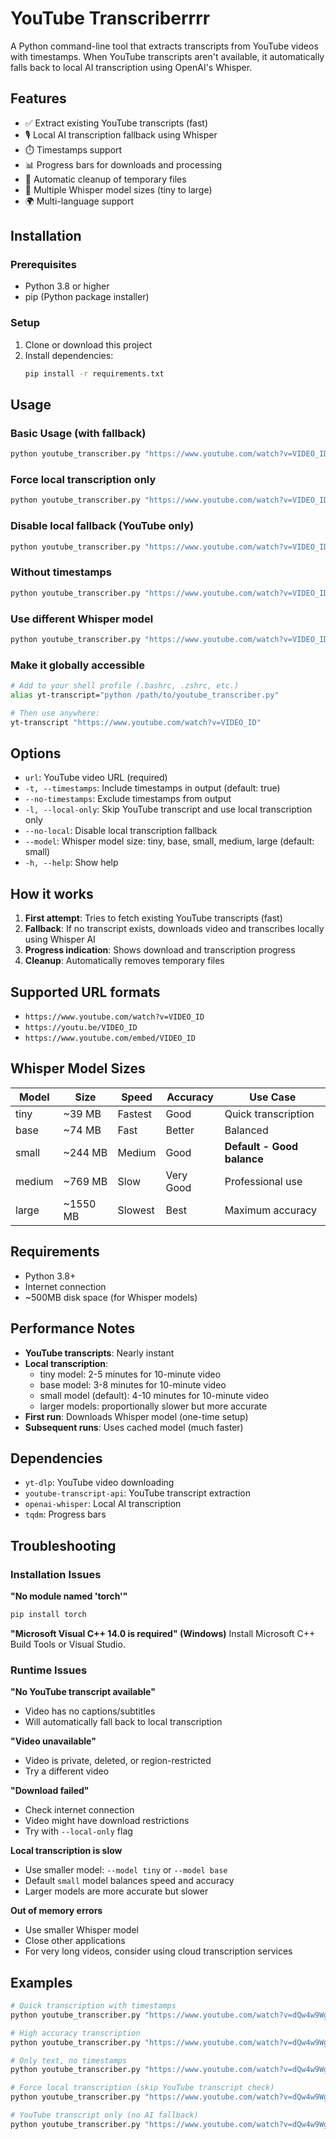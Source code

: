 # YouTube Transcriberrrr

A Python command-line tool that extracts transcripts from YouTube videos with timestamps. When YouTube transcripts aren't available, it automatically falls back to local AI transcription using OpenAI's Whisper.

## Features

- ✅ Extract existing YouTube transcripts (fast)
- 🎙️ Local AI transcription fallback using Whisper
- ⏱️ Timestamps support
- 📊 Progress bars for downloads and processing
- 🧹 Automatic cleanup of temporary files
- 🎯 Multiple Whisper model sizes (tiny to large)
- 🌍 Multi-language support

## Installation

### Prerequisites
- Python 3.8 or higher
- pip (Python package installer)

### Setup
1. Clone or download this project
2. Install dependencies:
   ```bash
   pip install -r requirements.txt
   ```

## Usage

### Basic Usage (with fallback)
```bash
python youtube_transcriber.py "https://www.youtube.com/watch?v=VIDEO_ID"
```

### Force local transcription only
```bash
python youtube_transcriber.py "https://www.youtube.com/watch?v=VIDEO_ID" --local-only
```

### Disable local fallback (YouTube only)
```bash
python youtube_transcriber.py "https://www.youtube.com/watch?v=VIDEO_ID" --no-local
```

### Without timestamps
```bash
python youtube_transcriber.py "https://www.youtube.com/watch?v=VIDEO_ID" --no-timestamps
```

### Use different Whisper model
```bash
python youtube_transcriber.py "https://www.youtube.com/watch?v=VIDEO_ID" --model base
```

### Make it globally accessible
```bash
# Add to your shell profile (.bashrc, .zshrc, etc.)
alias yt-transcript="python /path/to/youtube_transcriber.py"

# Then use anywhere:
yt-transcript "https://www.youtube.com/watch?v=VIDEO_ID"
```

## Options

- `url`: YouTube video URL (required)
- `-t, --timestamps`: Include timestamps in output (default: true)
- `--no-timestamps`: Exclude timestamps from output
- `-l, --local-only`: Skip YouTube transcript and use local transcription only
- `--no-local`: Disable local transcription fallback
- `--model`: Whisper model size: tiny, base, small, medium, large (default: small)
- `-h, --help`: Show help

## How it works

1. **First attempt**: Tries to fetch existing YouTube transcripts (fast)
2. **Fallback**: If no transcript exists, downloads video and transcribes locally using Whisper AI
3. **Progress indication**: Shows download and transcription progress
4. **Cleanup**: Automatically removes temporary files

## Supported URL formats

- `https://www.youtube.com/watch?v=VIDEO_ID`
- `https://youtu.be/VIDEO_ID`
- `https://www.youtube.com/embed/VIDEO_ID`

## Whisper Model Sizes

| Model | Size | Speed | Accuracy | Use Case |
|-------|------|-------|----------|----------|
| tiny  | ~39 MB | Fastest | Good | Quick transcription |
| base  | ~74 MB | Fast | Better | Balanced |
| small | ~244 MB | Medium | Good | **Default - Good balance** |
| medium| ~769 MB | Slow | Very Good | Professional use |
| large | ~1550 MB | Slowest | Best | Maximum accuracy |

## Requirements

- Python 3.8+
- Internet connection
- ~500MB disk space (for Whisper models)

## Performance Notes

- **YouTube transcripts**: Nearly instant
- **Local transcription**: 
  - tiny model: 2-5 minutes for 10-minute video
  - base model: 3-8 minutes for 10-minute video
  - small model (default): 4-10 minutes for 10-minute video
  - larger models: proportionally slower but more accurate
- **First run**: Downloads Whisper model (one-time setup)
- **Subsequent runs**: Uses cached model (much faster)

## Dependencies

- `yt-dlp`: YouTube video downloading
- `youtube-transcript-api`: YouTube transcript extraction
- `openai-whisper`: Local AI transcription
- `tqdm`: Progress bars

## Troubleshooting

### Installation Issues

**"No module named 'torch'"**
```bash
pip install torch
```

**"Microsoft Visual C++ 14.0 is required" (Windows)**
Install Microsoft C++ Build Tools or Visual Studio.

### Runtime Issues

**"No YouTube transcript available"**
- Video has no captions/subtitles
- Will automatically fall back to local transcription

**"Video unavailable"**
- Video is private, deleted, or region-restricted
- Try a different video

**"Download failed"**
- Check internet connection
- Video might have download restrictions
- Try with `--local-only` flag

**Local transcription is slow**
- Use smaller model: `--model tiny` or `--model base`
- Default `small` model balances speed and accuracy
- Larger models are more accurate but slower

**Out of memory errors**
- Use smaller Whisper model
- Close other applications
- For very long videos, consider using cloud transcription services

## Examples

```bash
# Quick transcription with timestamps
python youtube_transcriber.py "https://www.youtube.com/watch?v=dQw4w9WgXcQ"

# High accuracy transcription
python youtube_transcriber.py "https://www.youtube.com/watch?v=dQw4w9WgXcQ" --model large

# Only text, no timestamps
python youtube_transcriber.py "https://www.youtube.com/watch?v=dQw4w9WgXcQ" --no-timestamps

# Force local transcription (skip YouTube transcript check)
python youtube_transcriber.py "https://www.youtube.com/watch?v=dQw4w9WgXcQ" --local-only

# YouTube transcript only (no AI fallback)
python youtube_transcriber.py "https://www.youtube.com/watch?v=dQw4w9WgXcQ" --no-local
```
